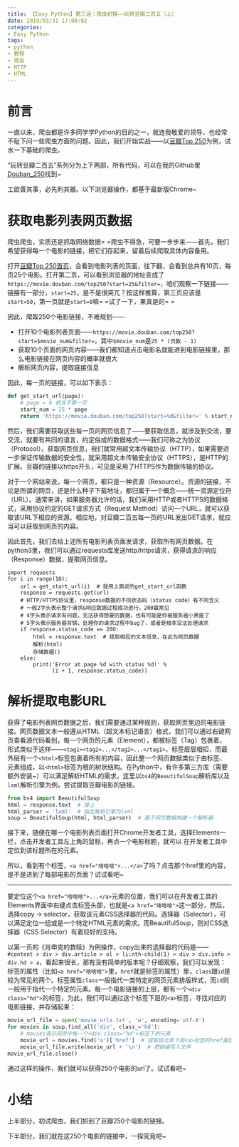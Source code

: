```yaml
---
title: 【Easy Python】第三话：爬虫初探——玩转豆瓣二百五（上）
date: 2019/03/31 17:00:02
categories:
- Easy Python
tags:
- python
- 教程
- 爬虫
- HTTP
- HTML
---
```


# 前言

一直以来，爬虫都是许多同学学Python的目的之一，就连我敬爱的领导，也经常不耻下问一些爬虫方面的问题。因此，我们开始实战——以[豆瓣Top 250](https://movie.douban.com/top250)为例，试水一下基础的爬虫。

“玩转豆瓣二百五”系列分为上下两部，所有代码，可以在我的Github里[Douban_250](https://github.com/utmhikari/Douban_250)找到~

工欲善其事，必先利其器。以下浏览器操作，都基于最新版Chrome~

# 获取电影列表网页数据

爬虫爬虫，实质还是抓取网络数据= =爬虫不得急，可要一步步来——首先，我们希望获得每一个电影的链接，把它们存起来，留着后续爬取具体内容备用。

打开[豆瓣Top 250首页](https://movie.douban.com/top250)，会看到电影列表的页面，往下翻，会看到总共有10页，每页25个电影。打开第二页，可以看到浏览器的地址变成了`https://movie.douban.com/top250?start=25&filter=`，咱们观察一下链接——链接有一部分，`start=25`，是不是很突兀？按这样推算，第三页应该是`start=50`，第一页就是`start=0`嘛= =试了一下，果真是的= =

因此，爬取250个电影链接，不难规划——

<!-- more -->

- 打开10个电影列表页面——`https://movie.douban.com/top250?start=$movie_num&filter=`，其中`$movie_num`是`25 * (页数 - 1)`
- 获取10个页面的网页内容——我们都知道点击电影名就能进到电影链接里，那么电影链接在网页内容的概率就很大
- 解析网页内容，提取链接信息

因此，每一页的链接，可以如下表示：

```python
def get_start_url(page):
    # page = 0 相当于第一页
    start_num = 25 * page
    return 'https://movie.douban.com/top250?start=%d&filter=' % start_num
```

然后，我们需要获取这些每一页的网页信息了——要获取信息，就涉及到交流，要交流，就要有共同的语言，约定俗成的数据格式——我们可称之为协议（Protocol）。获取网页信息，我们就常用超文本传输协议（HTTP），如果需要进一步保证传输数据的安全性，就采用超文本传输安全协议（HTTPS），是HTTP的扩展。豆瓣的链接以https开头，可见是采用了HTTPS作为数据传输的协议。

对于一个网站来说，每一个网页，都只是一种资源（Resource）。资源的链接，不论是所谓的网页，还是什么种子下载地址，都归属于一个概念——统一资源定位符（URL）。通常来讲，如果服务器允许的话，我们采用HTTP或者HTTPS的数据格式，采用协议约定的GET请求方式（Request Method）访问一个URL，就可以获取该URL下相应的资源。相应地，对豆瓣二百五每一页的URL发出GET请求，就应当可以获取到网页的内容。

因此首先，我们去给上述所有电影列表页面发请求，获取所有网页数据。在python3里，我们可以通过requests库发送http/https请求，获得请求的响应（Response）数据，提取网页信息。

```python3
import requests
for i in range(10):
	url = get_start_url(i)  # 就用上面说的get_start_url函数
	response = requests.get(url)
	# HTTP/HTTPS协议里，response数据的不同状态码（status code）有不同含义
	# 一般2字头表示整个请求&响应数据过程成功进行，200最常见
	# 4字头表示请求有问题，无法获得想要的数据，也有可能是你被服务器小黑屋了
	# 5字头表示服务器背锅，处理你的请求过程中bug了，或者是根本没法处理请求
	if response.status_code == 200:
		html = response.text  # 提取相应的文本信息，在此为网页数据
		解析(html)
		存储数据()
	else:
		print('Error at page %d with status %d!' %
			  (i + 1, response.status_code))
```

# 解析提取电影URL

获得了电影列表网页数据之后，我们需要通过某种规则，获取网页里边的电影链接。网页数据文本一般遵从HTML（超文本标记语言）格式，我们可以通过右键网页查看源代码看到，每一个网页的元素（Element），都被标签（Tag）包裹着，形式类似于这样——`<tag1><tag2>...</tag2>...</tag1>`，标签层层相扣，而最外层有一个`<html>`标签包裹着所有的内容，因此整一个网页数据类似于由标签、元素组成，以`<html>`标签为根的树状结构。在Python中，有许多第三方库（需要额外安装~）可以满足解析HTML的需求，这里以`bs4`的`BeautifulSoup`解析库以及`lxml`解析引擎为例，尝试提取豆瓣电影的链接。

```python
from bs4 import BeautifulSoup
html = response.text  # 接上
html_parser = 'lxml'  # 指定解析引擎为lxml
soup = BeautifulSoup(html, html_parser)  # 基于网页数据构建一个解析器
```

接下来，随便在哪一个电影列表页面打开Chrome开发者工具，选择Elements一栏，点击开发者工具左上角的鼠标，再点一个电影标题，就可以
在开发者工具中定位到该标题所在的元素。

所以，看到有个标签，`<a href="啥啥啥">...</a>`了吗？点击那个href里的内容，是不是进到了每部电影的页面？试试看吧~

---

要定位这个`<a href="啥啥啥">...</a>`元素的位置，我们可以在开发者工具的Elements界面中右键点击标签头部，也就是`<a href="啥啥啥">`这一部分，然后，选择copy -> selector，获取该元素CSS选择器的代码。选择器（Selector），可以满足定位一组或是一个特定HTML元素的需求。而BeautifulSoup，则对CSS选择器（CSS Selector）有着较好的支持。

以第一页的《肖申克的救赎》为例操作，copy出来的选择器的代码是——`#content > div > div.article > ol > li:nth-child(1) > div > div.info > div.hd > a`，看起来很长，那有没有简单的版本呢？仔细观察，我们可以发现：标签的属性（比如`<a href="啥啥啥">`里，`href`就是标签的属性）里，`class`跟`id`是较为常见的两个。标签属性`class`一般指代一类特定的网页元素排版样式，而`id`则一般用于指代一个特定的元素。每一个电影链接的上层，都有一个`<div class="hd">`的标签，为此，我们可以通过这个标签下层的`<a>`标签，寻找对应的电影链接，并存储起来：

```python
movie_url_file = open('movie_urls.txt', 'w', encoding='utf-8')
for movies in soup.find_all('div', class_='hd'):
	# movies表示网页中每一个<div class="hd">标签下的元素
	movie_url = movies.find('a')['href']  # 提取该元素下层<a>标签的href属性
	movie_url_file.write(movie_url + '\n')  # 把链接写入文件
movie_url_file.close()
```

通过这样的操作，我们就可以获得250个电影的url了。试试看吧~

# 小结

上半部分，初试爬虫，我们抓到了豆瓣250个电影的链接。

下半部分，我们就在这250个电影的链接中，一探究竟吧~